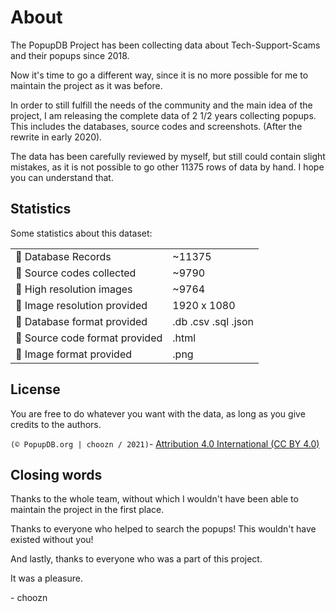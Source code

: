 # About

The PopupDB Project has been collecting data about Tech-Support-Scams and their popups since 2018.

Now it's time to go a different way, since it is no more possible for me to maintain the project as it was before.

In order to still fulfill the needs of the community and the main idea of the project, I am releasing the complete data of 2 1/2 years collecting popups.
This includes the databases, source codes and screenshots. (After the rewrite in early 2020).

The data has been carefully reviewed by myself, but still could contain slight mistakes, as it is not possible to go other 11375 rows of data by hand.
I hope you can understand that.

## Statistics

Some statistics about this dataset:

| | |
| ------------- | ------------- |
| 🧾 Database Records | ~11375  |
| 📝 Source codes collected  | ~9790  |
| 📸 High resolution images  | ~9764  |
| 🎨 Image resolution provided  | 1920 x 1080  |
| 📗 Database format provided  | .db .csv .sql .json  |
| 📘 Source code format provided  | .html  |
| 📕 Image format provided  | .png  |


## License

You are free to do whatever you want with the data, as long as you give credits to the authors.

`(© PopupDB.org | choozn / 2021)`- [Attribution 4.0 International (CC BY 4.0)](https://creativecommons.org/licenses/by/4.0/)

## Closing words


Thanks to the whole team, without which I wouldn't have been able to maintain the project in the first place.

Thanks to everyone who helped to search the popups! This wouldn't have existed without you!

And lastly, thanks to everyone who was a part of this project. 

It was a pleasure.

\- choozn

